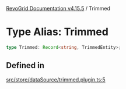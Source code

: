 [RevoGrid Documentation v4.15.5](README.md) / Trimmed

# Type Alias: Trimmed

```ts
type Trimmed: Record<string, TrimmedEntity>;
```

## Defined in

[src/store/dataSource/trimmed.plugin.ts:5](https://github.com/revolist/revogrid/blob/e4de5901d3a858ae9e9a420f27ffcd2a33073a79/src/store/dataSource/trimmed.plugin.ts#L5)

